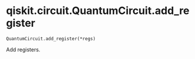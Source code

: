 # qiskit.circuit.QuantumCircuit.add\_register

`QuantumCircuit.add_register(*regs)`

Add registers.
